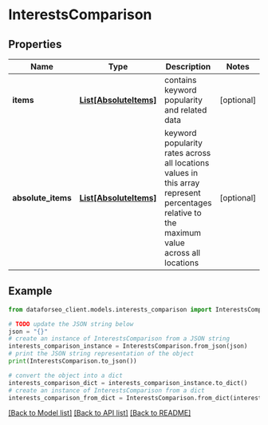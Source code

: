 # InterestsComparison


## Properties

Name | Type | Description | Notes
------------ | ------------- | ------------- | -------------
**items** | [**List[AbsoluteItems]**](AbsoluteItems.md) | contains keyword popularity and related data | [optional] 
**absolute_items** | [**List[AbsoluteItems]**](AbsoluteItems.md) | keyword popularity rates across all locations values in this array represent percentages relative to the maximum value across all locations | [optional] 

## Example

```python
from dataforseo_client.models.interests_comparison import InterestsComparison

# TODO update the JSON string below
json = "{}"
# create an instance of InterestsComparison from a JSON string
interests_comparison_instance = InterestsComparison.from_json(json)
# print the JSON string representation of the object
print(InterestsComparison.to_json())

# convert the object into a dict
interests_comparison_dict = interests_comparison_instance.to_dict()
# create an instance of InterestsComparison from a dict
interests_comparison_from_dict = InterestsComparison.from_dict(interests_comparison_dict)
```
[[Back to Model list]](../README.md#documentation-for-models) [[Back to API list]](../README.md#documentation-for-api-endpoints) [[Back to README]](../README.md)



